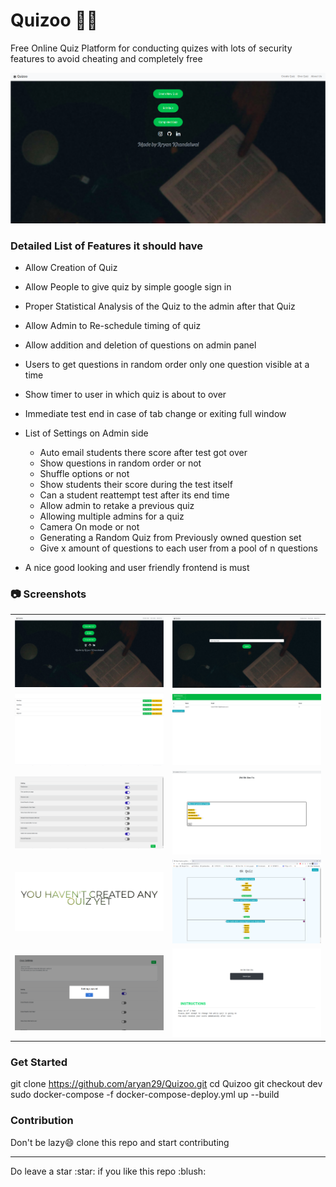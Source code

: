 # Quizoo :green_book::closed_book:
Free Online Quiz Platform for conducting quizes with lots of security features to avoid cheating and completely free   

<img src="ReadmeAssets/1.png">
</img>    
      

### Detailed List of Features it should have 
* Allow Creation of Quiz
* Allow People to give quiz by simple google sign in
* Proper Statistical Analysis of the Quiz to the admin after that Quiz
* Allow Admin to Re-schedule timing of quiz
* Allow addition and deletion of questions on admin panel
* Users to get questions in random order only one question visible at a time
* Show timer to user in which quiz is about to over
* Immediate test end in case of tab change or exiting full window
* List of Settings on Admin side
  * Auto email students there score after test got over
  * Show questions in random order or not
  * Shuffle options or not
  * Show students their score during the test itself
  * Can a student reattempt test after its end time
  * Allow admin to retake a previous quiz
  * Allowing multiple admins for a quiz
  * Camera On mode or not
  * Generating a Random Quiz from Previously owned question set 
  * Give x amount of questions to each user from a pool of n questions

 * A nice good looking and user friendly frontend is must
 
### :camera: Screenshots
<table>
<tr>
<td>
<kbd>
<img src="ReadmeAssets/1.png">
</kbd>
</td>
<td>
<kbd>
<img src="ReadmeAssets/2.png">
</kbd>
</td>
</tr>
<tr>
<td>
<kbd>
<img src="ReadmeAssets/3.png">
</kbd>
</td>
<td>
<kbd>
<img src="ReadmeAssets/4.png">
</kbd>
</td>
</tr>
<tr>
<td>
<kbd>
<img src="ReadmeAssets/5.png">
</kbd>
</td>
<td>
<kbd>
<img src="ReadmeAssets/6.png">
</kbd>
</td>
</tr>
<tr>
<td>
<kbd>
<img src="ReadmeAssets/7.png">
</kbd>
</td>
<td>
<kbd>
<img src="ReadmeAssets/8.png">
</kbd>
</td>
</tr>
<tr>
<td>
<kbd>
<img src="ReadmeAssets/9.png">
</kbd>
</td>
<td>
<kbd>
<img src="ReadmeAssets/10.png">
</kbd>
</td>
</tr>
</table>

### Get Started
git clone https://github.com/aryan29/Quizoo.git
cd Quizoo
git checkout dev
sudo docker-compose -f docker-compose-deploy.yml up --build

### Contribution
Don't be lazy:smile: clone this repo and start contributing

<hr></hr>
Do leave a star :star: if you like this repo :blush:
